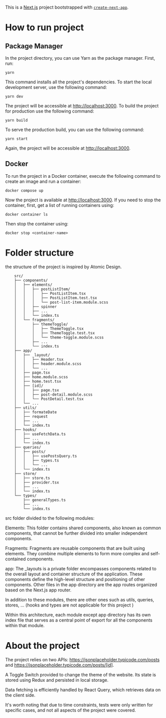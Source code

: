 


This is a [Next.js](https://nextjs.org/) project bootstrapped with [`create-next-app`](https://github.com/vercel/next.js/tree/canary/packages/create-next-app).


# How to run project

## Package Manager


In the project directory, you can use Yarn as the package manager. First, run:

    yarn

This command installs all the project's dependencies. To start the local development server, use the following command:

    yarn dev

The project will be accessible at [http://localhost:3000](http://localhost:3000/).
To build the project for production use the following command:

    yarn build

To serve the production build, you can use the following command:

    yarn start

Again, the project will be accessible at [http://localhost:3000](http://localhost:3000/).

## Docker


To run the project in a Docker container, execute the following command to create an image and run a container:

    docker compose up

Now the project is available at [http://localhost:3000](http://localhost:3000/).
If you need to stop the container, first, get a list of running containers using:

    docker container ls

Then stop the container using:

    docker stop <container-name>

# Folder structure

the structure of the project is inspired by Atomic Design.


```JSX
    src/
    ├── components/
    │   ├── elements/
    │   │   ├── postListItem/
    │   │   │   ├── PostListItem.tsx
    │   │   │   ├── PostListItem.test.tsx
    │   │   │   └── post-list-item.module.scss
    │   │   ├── spinner
    │   │   ├── ...
    │   │   └── index.ts
    │   └── fragments/
    │       ├── themeToggle/
    │       │   ├── ThemeToggle.tsx
    │       │   ├── ThemeToggle.test.tsx
    │       │   └── theme-toggle.module.scss
    │       ├── ...
    │       └── index.ts
    ├── app/
    │   ├── _layout/
    │   │   ├── Header.tsx
    │   │   ├── header.module.scss
    │   │   └── ...
    │   ├── page.tsx
    │   ├── home.module.scss
    │   ├── home.test.tsx
    │   ├── [id]/
    │   │   ├── page.tsx
    │   │   ├── post-detail.module.scss
    │   │   └── PostDetail.test.tsx
    │   └── ...
    ├── utils/
    │   ├── formateDate
    │   ├── request
    │   ├── ...
    │   └── index.ts
    ├── hooks/
    │   ├── useFetchData.ts
    │   ├── ...
    │   └── index.ts
    ├── queries/
    │   ├── posts/
    │   │   ├── usePostsQuery.ts
    │   │   ├── types.ts
    │   │   └── ...
    │   └── index.ts
    ├── store/
    │   ├── store.ts
    │   ├── provider.tsx
    │   ├── ...
    │   └── index.ts
    └── types/
        ├── generalTypes.ts
        ├── ...
        └── index.ts
```  


src folder divided to the following modules:

Elements: This folder contains shared components, also known as common components, that cannot be further divided into smaller independent components.  

Fragments: Fragments are reusable components that are built using elements. They combine multiple elements to form more complex and self-contained components.  

app: The _layouts is a private folder encompasses components related to the overall layout and container structure of the application. These components define the high-level structure and positioning of other components. Other files in the app directory are the app routes organized based on the Next.js app router.

In addition to these modules, there are other ones such as utils, queries, stores, ... (hooks and types are not applicable for this project )

Within this architecture, each module except app directory has its own index file that serves as a central point of export for all the components within that module.

# About the project

The project relies on two APIs: https://jsonplaceholder.typicode.com/posts and https://jsonplaceholder.typicode.com/posts/[id].

A Toggle Switch provided to change the theme of the website. Its state is stored using Redux and persisted in local storage.  

Data fetching is efficiently handled by React Query, which retrieves data on the client side.

It's worth noting that due to time constraints, tests were only written for specific cases, and not all aspects of the project were covered.
